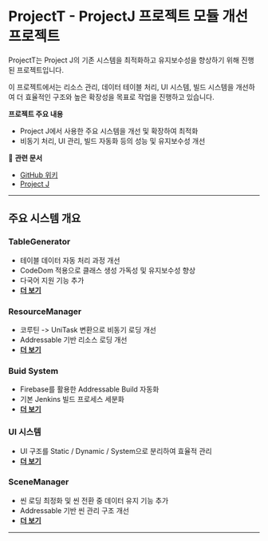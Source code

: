 # ProjectT - ProjectJ 프로젝트 모듈 개선 프로젝트

ProjectT는 Project J의 기존 시스템을 최적화하고 유지보수성을 향상하기 위해 진행된 프로젝트입니다.

이 프로젝트에서는 리소스 관리, 데이터 테이블 처리, UI 시스템, 빌드 시스템을 개선하여 더 효율적인 구조와 높은 확장성을 목표로 작업을 진행하고 있습니다.

**프로젝트 주요 내용**
- Project J에서 사용한 주요 시스템을 개선 및 확장하여 최적화
- 비동기 처리, UI 관리, 빌드 자동화 등의 성능 및 유지보수성 개선

🔗 **관련 문서**
- [ GitHub 위키](https://github.com/osy9611/ProjectT/wiki)
- [ Project J](https://github.com/osy9611/ProjectJ)

---

## 주요 시스템 개요

### TableGenerator
- 테이블 데이터 자동 처리 과정 개선
- CodeDom 적용으로 클래스 생성 가독성 및 유지보수성 향상
- 다국어 지원 기능 추가
- **[더 보기](https://github.com/osy9611/ProjectT/wiki/TableGenerator)**

### ResourceManager
- 코루틴 -> UniTask 변환으로 비동기 로딩 개선
- Addressable 기반 리소스 로딩 개선
- **[더 보기](https://github.com/osy9611/ProjectT/wiki/ResourceManager)**

### Buid System
- Firebase를 활용한 Addressable Build 자동화
- 기본 Jenkins 빌드 프로세스 세분화
- **[더 보기](https://github.com/osy9611/ProjectT/wiki/Build-System)**

### UI 시스템
- UI 구조를 Static / Dynamic / System으로 분리하여 효율적 관리
- **[더 보기](https://github.com/osy9611/ProjectT/wiki/UI-System)**

### SceneManager
- 씬 로딩 최정화 및 씬 전환 중 데이터 유지 기능 추가
- Addressable 기반 씬 관리 구조 개선
- **[더 보기](https://github.com/osy9611/ProjectT/wiki/SceneManager)**

---
